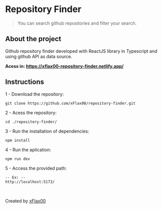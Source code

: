 # Repository Finder
> You can search github repositories and filter your search.

## About the project
Github repository finder developed with ReactJS library in Typescript and using github API as data source.

<b>Acess in: https://xflax00-repository-finder.netlify.app/</b>

## Instructions

1 - Download the repository:
```
git clone https://github.com/xFlax00/repository-finder.git
```

2 - Acess the repository:
```
cd ./repository-finder/
```

3 - Run the installation of dependencies:
```
npm install
```

4 - Run the aplication:
```
npm run dev
```

5 - Access the provided path:
```
-- Ex: --
http://localhost:5173/
```

<br>

Created by [xFlax00](https://github.com/xflax00)